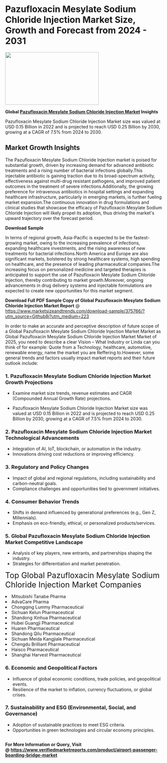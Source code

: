 <H1>Pazufloxacin Mesylate Sodium Chloride Injection Market Size, Growth and Forecast from 2024 - 2031</H1><img class="aligncenter size-medium wp-image-584254" src="https://thirdeyenews.in/wp-content/uploads/2024/09/Global-Market-Research-300x168.jpeg" alt="" width="300" height="168" /><p><strong>Global&nbsp;<a href="https://www.marketsizeandtrends.com/download-sample/375766/?utm_source=Github8j?utm_medium=223">Pazufloxacin Mesylate Sodium Chloride Injection Market</a> Insights</strong></p><p>Pazufloxacin Mesylate Sodium Chloride Injection Market size was valued at USD 0.15 Billion in 2022 and is projected to reach USD 0.25 Billion by 2030, growing at a CAGR of 7.5% from 2024 to 2030.</p><p><h2>Market Growth Insights</h2> <p>The Pazufloxacin Mesylate Sodium Chloride Injection market is poised for substantial growth, driven by increasing demand for advanced antibiotic treatments and a rising number of bacterial infections globally.This injectable antibiotic is gaining traction due to its broad-spectrum activity, effectiveness against multi-drug resistant pathogens, and improved patient outcomes in the treatment of severe infections.Additionally, the growing preference for intravenous antibiotics in hospital settings and expanding healthcare infrastructure, particularly in emerging markets, is further fueling market expansion.The continuous innovation in drug formulations and clinical studies that showcase the efficacy of Pazufloxacin Mesylate Sodium Chloride Injection will likely propel its adoption, thus driving the market's upward trajectory over the forecast period.</p> <p><strong>Download Sample</strong></p> <p>In terms of regional growth, Asia-Pacific is expected to be the fastest-growing market, owing to the increasing prevalence of infections, expanding healthcare investments, and the rising awareness of new treatments for bacterial infections.North America and Europe are also significant markets, bolstered by strong healthcare systems, high spending on healthcare, and the presence of leading pharmaceutical companies.The increasing focus on personalized medicine and targeted therapies is anticipated to support the use of Pazufloxacin Mesylate Sodium Chloride Injection, thereby contributing to market growth.Moreover, ongoing advancements in drug delivery systems and injectable formulations are expected to create new opportunities for this market segment.</p> <p><span class=""><strong>Download Full PDF Sample Copy of Global Pazufloxacin Mesylate Sodium Chloride Injection Market Report</strong> @ <a href="https://www.marketsizeandtrends.com/download-sample/375766/?utm_source=Github8j?utm_medium=223" target="_blank">https://www.marketsizeandtrends.com/download-sample/375766/?utm_source=Github8j?utm_medium=223</a></span></p><p>In order to make an accurate and perceptive description of future scope of a Global&nbsp;Pazufloxacin Mesylate Sodium Chloride Injection Market Market as Global&nbsp;Pazufloxacin Mesylate Sodium Chloride Injection Market Market of 2025, you need to describe a clear Vision &ndash; What Industry or Linda can you think of for example: Quote from a Technology, healthcare, automotive, renewable energy, name the market you are Reffering to.However, some general trends and factors usually impact market reports and their future outlook include:</p><h3>1.&nbsp;<strong>Pazufloxacin Mesylate Sodium Chloride Injection Market Growth Projections</strong></h3><ul><li>Examine market size trends, revenue estimates and CAGR (Compounded Annual Growth Rate) projections.</li><li><p>Pazufloxacin Mesylate Sodium Chloride Injection Market size was valued at USD 0.15 Billion in 2022 and is projected to reach USD 0.25 Billion by 2030, growing at a CAGR of 7.5% from 2024 to 2030.</p></li></ul><h3>2.&nbsp;<strong>Pazufloxacin Mesylate Sodium Chloride Injection Market Technological Advancements</strong></h3><ul><li>Integration of AI, IoT, blockchain, or automation in the industry.</li><li>Innovations driving cost reductions or improving efficiency.</li></ul><h3>3.&nbsp;<strong>Regulatory and Policy Changes</strong></h3><ul><li>Impact of global and regional regulations, including sustainability and carbon-neutral goals.</li><li>Compliance challenges and opportunities tied to government initiatives.</li></ul><h3>4.&nbsp;<strong>Consumer Behavior Trends</strong></h3><ul><li>Shifts in demand influenced by generational preferences (e.g., Gen Z, Millennials).</li><li>Emphasis on eco-friendly, ethical, or personalized products/services.</li></ul><h3>5.&nbsp;<strong>Global Pazufloxacin Mesylate Sodium Chloride Injection Market Competitive Landscape</strong></h3><ul><li>Analysis of key players, new entrants, and partnerships shaping the industry.</li><li>Strategies for differentiation and market penetration.</li></ul><p data-pm-slice="1 1 []"><span style="color: inherit; font-family: inherit; font-size: 25px;">Top Global Pazufloxacin Mesylate Sodium Chloride Injection Market Companies</span></p><div class="" data-test-id=""><p><li>Mitsubishi Tanabe Pharma</li><li> AdvaCare Pharma</li><li> Chongqing Lummy Pharmaceutical</li><li> Sichuan Kelun Pharmaceutical</li><li> Shandong Xinhua Pharmaceutical</li><li> Hubei Guangji Pharmaceutical</li><li> Huaren Pharmaceutical</li><li> Shandong Qilu Pharmaceutical</li><li> Sichuan Meida Kangjiale Pharmaceutical</li><li> Chengdu Brilliant Pharmaceutical</li><li> Haisco Pharmaceutical</li><li> Shanghai Harvest Pharmaceutical</li></p></div><h3>6.&nbsp;<strong>Economic and Geopolitical Factors</strong></h3><ul><li>Influence of global economic conditions, trade policies, and geopolitical events.</li><li>Resilience of the market to inflation, currency fluctuations, or global crises.</li></ul><h3>7.&nbsp;<strong>Sustainability and ESG (Environmental, Social, and Governance)</strong></h3><ul><li>Adoption of sustainable practices to meet ESG criteria.</li><li>Opportunities in green technologies and circular economy principles.</li></ul><h2><strong style="font-size: 14px;">For More Information or Query, Visit @&nbsp;</strong><a style="background-color: #ffffff; font-size: 14px;" href="https://www.marketsizeandtrends.com/report/pazufloxacin-mesylate-sodium-chloride-injection-market/" target="_blank">https://www.verifiedmarketreports.com/product/airport-passenger-boarding-bridge-market</a></h2>